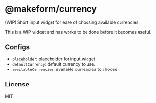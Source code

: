 # @makeform/currency

(WIP) Short input widget for ease of choosing available currencies.

This is a WIP widget and has works to be done before it becomes useful.


## Configs

 - `placeholder`: placeholder for input widget
 - `defaultCurrency`: default currency to use.
 - `availableCurrencies`: available currencies to choose.


## License

MIT
